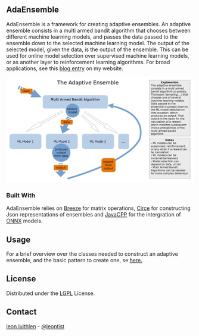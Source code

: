 
<!-- ABOUT THE PROJECT -->
## AdaEnsemble


AdaEnsemble is a framework for creating adaptive ensembles. An adaptive ensemble consists in a multi armed bandit algorithm that chooses between different machine learning models, and passes the data passed to the ensemble down to the selected machine learning model. The output of the selected model, given the data, is the output of the ensemble. This can be used for online model selection over supervised machine learning models, or as another layer to reinforcement learning algorithms. For broad applications, see this [blog entry](https://leonluithlen.eu/blog/ada-ensemble-three-patterns) on my website.

![](./basic-explanation.jpg)

### Built With

AdaEnsemble relies on [Breeze](https://github.com/scalanlp/breeze) for matrix operations, [Circe](https://circe.github.io/circe/) for constructing Json representations of ensembles and [JavaCPP](https://github.com/bytedeco/javacpp) for the intergration of [ONNX](https://onnx.ai/) models.





<!-- USAGE EXAMPLES -->
## Usage

For a brief overview over the classes needed to construct an adaptive ensemble, and the basic pattern to create one, se [here.](https://leonluithlen.eu/blog/ada-ensemble-technical-introduction)



<!-- LICENSE -->
## License

Distributed under the [LGPL](./LGPL) License.



<!-- CONTACT -->
## Contact

[leon luithlen](https://leonluithlen.eu) - [@leontist](https://twitter.com/leontist)


